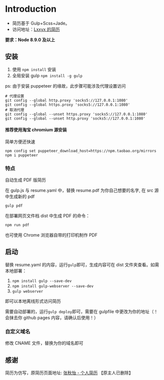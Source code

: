# Introduction

- 简历基于 Gulp+Scss+Jade。
- 访问地址：[Lxxyx 的简历](https://resume.lxxyx.cn)

**要求：Node 8.9.0 及以上**

## 安装

1. 使用 `npm install` 安装
2. 全局安装 gulp `npm install -g gulp`

ps: 由于安装 puppeteer 的缘故，此步骤可能涉及代理设置访问

```
# 代理设置
git config --global http.proxy 'socks5://127.0.0.1:1080'
git config --global https.proxy 'socks5://127.0.0.1:1080'
# 取消代理
git config --global --unset https.proxy 'socks5://127.0.0.1:1080'
git config --global --unset http.proxy 'socks5://127.0.0.1:1080'
```

#### 推荐使用淘宝 chromium 源安装

简单方便还快速

```
npm config set puppeteer_download_host=https://npm.taobao.org/mirrors
npm i puppeteer
```

### 特点

自动生成 PDF 版简历

在 gulp.js 与 resume.yaml 中，替换 resume.pdf 为你自己想要的名字, 在 src 源中生成新的 pdf

```bash
gulp pdf
```

在部署网页文件档 dist 中生成 PDF 的命令：

```bash
npm run pdf
```

也可使用 Chrome 浏览器自带的打印机制作 PDF

## 启动

替换 resume.yaml 的内容，运行`gulp`即可，生成内容可在 dist 文件夹查看。如需本地部署：

1. `npm install gulp --save-dev`
2. `npm install gulp-webserver --save-dev`
3. `gulp webserver`

即可以本地离线形式访问简历

需要自动部署的，运行`gulp deploy`即可，需要在 gulpfile 中更改为你的地址（！会抹去你 github pages 内容，请确认后使用！）

### 自定义域名

修改 CNAME 文件，替换为你的域名即可

## 感谢

简历为仿写，原简历页面地址: [张秋怡 - 个人简历](https://joyeecheung.github.io/resume/) 【原主人已删除】
